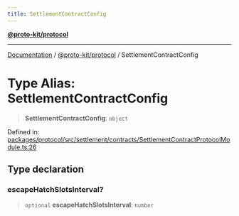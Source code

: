 ```yaml
---
title: SettlementContractConfig
---
```


[**@proto-kit/protocol**](../README.md)

***

[Documentation](../../../README.md) / [@proto-kit/protocol](../README.md) / SettlementContractConfig

# Type Alias: SettlementContractConfig

> **SettlementContractConfig**: `object`

Defined in: [packages/protocol/src/settlement/contracts/SettlementContractProtocolModule.ts:26](https://github.com/proto-kit/framework/blob/4d6b3b6da51b3edee0fbf25ce72c1f59ec61e891/packages/protocol/src/settlement/contracts/SettlementContractProtocolModule.ts#L26)

## Type declaration

### escapeHatchSlotsInterval?

> `optional` **escapeHatchSlotsInterval**: `number`
